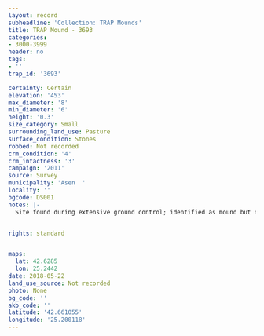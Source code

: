 ```yaml
---
layout: record
subheadline: 'Collection: TRAP Mounds'
title: TRAP Mound - 3693
categories:
- 3000-3999
header: no
tags:
- ''
trap_id: '3693'

certainty: Certain
elevation: '453'
max_diameter: '8'
min_diameter: '6'
height: '0.3'
size_category: Small
surrounding_land_use: Pasture
surface_condition: Stones
robbed: Not recorded
crm_condition: '4'
crm_intactness: '3'
campaign: '2011'
source: Survey
municipality: 'Asen  '
locality: ''
bgcode: DS001
notes: |-
  Site found during extensive ground control; identified as mound but not fully registered.


rights: standard


maps:
  lat: 42.6285
  lon: 25.2442
date: 2018-05-22
land_use_source: Not recorded
photo: None
bg_code: ''
akb_code: ''
latitude: '42.661055'
longitude: '25.200118'
---
```

